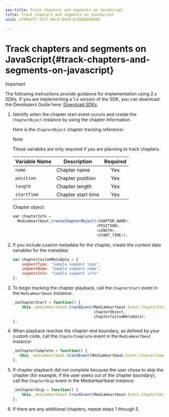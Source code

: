```yaml
---
seo-title: Track chapters and segments on JavaScript
title: Track chapters and segments on JavaScript
uuid: ef99edf7-7a77-46c4-8429-bc9a856b98d6

---
```


# Track chapters and segments on JavaScript{#track-chapters-and-segments-on-javascript}

>[!IMPORTANT]
>
>The following instructions provide guidance for implementation using 2.x SDKs. If you are implementing a 1.x version of the SDK, you can download the Developers Guide here: [Download SDKs](../../sdk-implement/download-sdks.md).

1. Identify when the chapter start event occurs and create the `ChapterObject` instance by using the chapter information.

   Here is the `ChapterObject` chapter tracking reference:  

   >[!NOTE]
   >
   >These variables are only required if you are planning to track chapters.

   | Variable Name | Description | Required |
   | --- | --- | :---: |
   | `name` | Chapter name | Yes |
   | `position` | Chapter position | Yes |
   | `length` | Chapter length | Yes |
   | `startTime` | Chapter start time | Yes |

   Chapter object: 

   ```js
   var chapterInfo =  
     MediaHeartbeat.createChapterObject(<CHAPTER_NAME>,  
                                        <POSITION>,  
                                        <LENGTH>,  
                                        <START_TIME>);
   ```

1. If you include custom metadata for the chapter, create the context data variables for the metadata: 

   ```js
   var chapterCustomMetadata = { 
       segmentType: "Sample segment type",  
       segmentName: "Sample segment name",  
       segmentInfo: "Sample segment info" 
   };
   ```

1. To begin tracking the chapter playback, call the `ChapterStart` event in the `MediaHeartbeat` instance: 

   ```js
   _onChapterStart = function() { 
       this._mediaHeartbeat.trackEvent(MediaHeartbeat.Event.ChapterStart,  
                                       chapterObject,  
                                       chapterCustomMetadata); 
   };
   ```

1. When playback reaches the chapter end boundary, as defined by your custom code, call the `ChapterComplete` event in the `MediaHeartbeat` instance: 

   ```js
   _onChapterComplete = function() { 
      this._mediaHeartbeat.trackEvent(MediaHeartbeat.Event.ChapterComplete); 
   };
   ```

1. If chapter playback did not complete because the user chose to skip the chapter (for example, if the user seeks out of the chapter boundary), call the `ChapterSkip` event in the MediaHeartbeat instance: 

   ```js
   _onChapterSkip = function() { 
       this._mediaHeartbeat.trackEvent(MediaHeartbeat.Event.ChapterSkip); 
   };
   ```

1. If there are any additional chapters, repeat steps 1 through 5.

